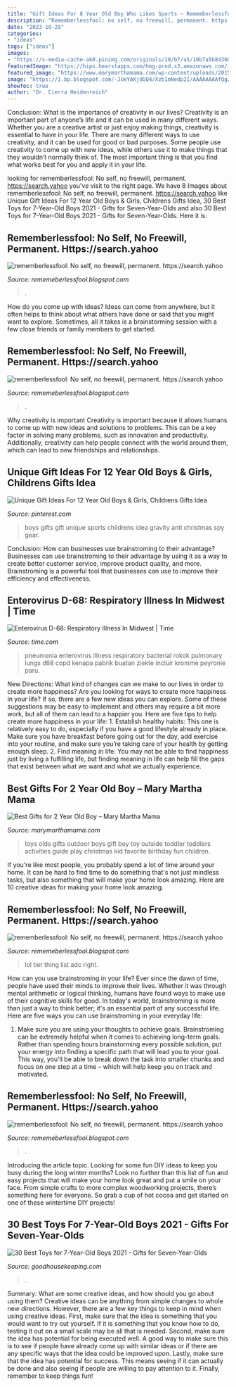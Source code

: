 ```yaml
---
title: "Gift Ideas For 8 Year Old Boy Who Likes Sports ~ Rememberlessfool: No Self, No Freewill, Permanent. Https://search.yahoo"
description: "Rememberlessfool: no self, no freewill, permanent. https://search.yahoo"
date: "2023-10-29"
categories:
- "ideas"
tags: ["ideas"]
images:
- "https://s-media-cache-ak0.pinimg.com/originals/10/b7/a5/10b7a5b84360740c17aaf45282a864a8.jpg"
featuredImage: "https://hips.hearstapps.com/hmg-prod.s3.amazonaws.com/images/gh-best-toys-per-age-7-boy-1571774630.png?crop=0.492xw:0.984xh;0.256xw,0&amp;resize=640:*"
featured_image: "https://www.marymarthamama.com/wp-content/uploads/2015/07/2-year-old-toy-guide-outside.jpg"
image: "https://1.bp.blogspot.com/-JUeYAKjdGQ4/Xzb1mNedp2I/AAAAAAAAfQg/b-Ewim_tAwUsy9snMpZcVO2Q3j11SWNAACLcBGAsYHQ/s1600/Untitled1684.png"
ShowToc: true
author: "Dr. Cierra Heidenreich"
---
```



Conclusion: What is the importance of creativity in our lives?
Creativity is an important part of anyone’s life and it can be used in many different ways. Whether you are a creative artist or just enjoy making things, creativity is essential to have in your life. There are many different ways to use creativity, and it can be used for good or bad purposes. Some people use creativity to come up with new ideas, while others use it to make things that they wouldn’t normally think of. The most important thing is that you find what works best for you and apply it in your life.

	

		
looking for rememberlessfool: No self, no freewill, permanent. https://search.yahoo you've visit to the right page. We have 8 Images about rememberlessfool: No self, no freewill, permanent. https://search.yahoo like Unique Gift Ideas For 12 Year Old Boys &amp; Girls, Childrens Gifts Idea, 30 Best Toys for 7-Year-Old Boys 2021 - Gifts for Seven-Year-Olds and also 30 Best Toys for 7-Year-Old Boys 2021 - Gifts for Seven-Year-Olds. Here it is:
		
    
## Rememberlessfool: No Self, No Freewill, Permanent. Https://search.yahoo

<img loading=lazy src="https://1.bp.blogspot.com/-jFSnYDXXl5k/YMepOolLx-I/AAAAAAAAihE/3A2PEZTT7mE6qlXQnIdSnmQDTpzQiZ9OACLcBGAsYHQ/s320/15726345430935535616_20210608202334_1.png" onerror="this.onerror=null;this.src='https://tse2.mm.bing.net/th?id=OIP.JZyl2kPY5Poa5PNq2toRAQAAAA&amp;pid=15.1';" alt="rememberlessfool: No self, no freewill, permanent. https://search.yahoo">

_Source: rememeberlessfool.blogspot.com_

>. 

	

How do you come up with ideas?
Ideas can come from anywhere, but it often helps to think about what others have done or said that you might want to explore. Sometimes, all it takes is a brainstorming session with a few close friends or family members to get started.

    
## Rememberlessfool: No Self, No Freewill, Permanent. Https://search.yahoo

<img loading=lazy src="https://1.bp.blogspot.com/-0F70gRQ0GfE/Xj4JqWNJW5I/AAAAAAAAcg0/7KpIWeiyen8eLzTdd5sihfR78yzbdCqBQCLcBGAsYHQ/s320/Untitled404.png" onerror="this.onerror=null;this.src='https://tse2.mm.bing.net/th?id=OIP.LByQLYSxOamO0ulb4PC7lAAAAA&amp;pid=15.1';" alt="rememberlessfool: No self, no freewill, permanent. https://search.yahoo">

_Source: rememeberlessfool.blogspot.com_

>. 

	

Why creativity is important
Creativity is important because it allows humans to come up with new ideas and solutions to problems. This can be a key factor in solving many problems, such as innovation and productivity. Additionally, creativity can help people connect with the world around them, which can lead to new friendships and relationships.

    
## Unique Gift Ideas For 12 Year Old Boys &amp; Girls, Childrens Gifts Idea

<img loading=lazy src="https://s-media-cache-ak0.pinimg.com/originals/10/b7/a5/10b7a5b84360740c17aaf45282a864a8.jpg" onerror="this.onerror=null;this.src='https://tse2.mm.bing.net/th?id=OIP.jT82_K4hf6ll8oSvfbV9NAHaHa&amp;pid=15.1';" alt="Unique Gift Ideas For 12 Year Old Boys &amp; Girls, Childrens Gifts Idea">

_Source: pinterest.com_

>boys gifts gift unique sports childrens idea gravity anti christmas spy gear. 

	

Conclusion: How can businesses use brainstroming to their advantage?
Businesses can use brainstroming to their advantage by using it as a way to create better customer service, improve product quality, and more. Brainstroming is a powerful tool that businesses can use to improve their efficiency and effectiveness.

    
## Enterovirus D-68: Respiratory Illness In Midwest | Time

<img loading=lazy src="https://api.time.com/wp-content/uploads/2014/09/lungs-respiratory-virus.jpg" onerror="this.onerror=null;this.src='https://tse2.mm.bing.net/th?id=OIP.LRhsQfNH56ygK7SN1c8wMQHaJ4&amp;pid=15.1';" alt="Enterovirus D-68: Respiratory Illness In Midwest | Time">

_Source: time.com_

>pneumonia enterovirus illness respiratory bacterial rokok pulmonary lungs d68 copd kenapa pabrik buatan ziekte incluir kromme peyronie paru. 

	

New Directions: What kind of changes can we make to our lives in order to create more happiness?
Are you looking for ways to create more happiness in your life? If so, there are a few new ideas you can explore. Some of these suggestions may be easy to implement and others may require a bit more work, but all of them can lead to a happier you. Here are five tips to help create more happiness in your life: 1. Establish healthy habits: This one is relatively easy to do, especially if you have a good lifestyle already in place. Make sure you have breakfast before going out for the day, add exercise into your routine, and make sure you’re taking care of your health by getting enough sleep. 2. Find meaning in life: You may not be able to find happiness just by living a fulfilling life, but finding meaning in life can help fill the gaps that exist between what we want and what we actually experience.

    
## Best Gifts For 2 Year Old Boy – Mary Martha Mama

<img loading=lazy src="https://www.marymarthamama.com/wp-content/uploads/2015/07/2-year-old-toy-guide-outside.jpg" onerror="this.onerror=null;this.src='https://tse3.mm.bing.net/th?id=OIP._9SxkTKbEB4auh27WbQ5ZgHaJ4&amp;pid=15.1';" alt="Best Gifts for 2 Year Old Boy – Mary Martha Mama">

_Source: marymarthamama.com_

>toys olds gifts outdoor boys gift boy toy outside toddler toddlers activities guide play christmas kid favorite birthday fun children. 

	

If you're like most people, you probably spend a lot of time around your home. It can be hard to find time to do something that's not just mindless tasks, but also something that will make your home look amazing. Here are 10 creative ideas for making your home look amazing.

    
## Rememberlessfool: No Self, No Freewill, Permanent. Https://search.yahoo

<img loading=lazy src="https://1.bp.blogspot.com/-C6vSm_QSW8U/Xzb0_dt3wRI/AAAAAAAAfIM/64ic4pE1FqQBdqWP-E4zaSjPCg-TIC04wCLcBGAsYHQ/s1600/Untitled1513.png" onerror="this.onerror=null;this.src='https://tse4.mm.bing.net/th?id=OIP.EDzL2h9_AA8rMjjLAmUAlQHaEK&amp;pid=15.1';" alt="rememberlessfool: No self, no freewill, permanent. https://search.yahoo">

_Source: rememeberlessfool.blogspot.com_

>lol tier thing list adc right. 

	

How can you use brainstroming in your life?
Ever since the dawn of time, people have used their minds to improve their lives. Whether it was through mental arithmetic or logical thinking, humans have found ways to make use of their cognitive skills for good. In today's world, brainstroming is more than just a way to think better; it's an essential part of any successful life. Here are five ways you can use brainstroming in your everyday life: 
1) Make sure you are using your thoughts to achieve goals. Brainstroming can be extremely helpful when it comes to achieving long-term goals. Rather than spending hours brainstorming every possible solution, put your energy into finding a specific path that will lead you to your goal. This way, you'll be able to break down the task into smaller chunks and focus on one step at a time – which will help keep you on track and motivated.

    
## Rememberlessfool: No Self, No Freewill, Permanent. Https://search.yahoo

<img loading=lazy src="https://1.bp.blogspot.com/-JUeYAKjdGQ4/Xzb1mNedp2I/AAAAAAAAfQg/b-Ewim_tAwUsy9snMpZcVO2Q3j11SWNAACLcBGAsYHQ/s1600/Untitled1684.png" onerror="this.onerror=null;this.src='https://tse1.mm.bing.net/th?id=OIP.YDcuVz9JvT9OFstXDHL_RwHaEK&amp;pid=15.1';" alt="rememberlessfool: No self, no freewill, permanent. https://search.yahoo">

_Source: rememeberlessfool.blogspot.com_

>. 

	

Introducing the article topic.
Looking for some fun DIY ideas to keep you busy during the long winter months? Look no further than this list of fun and easy projects that will make your home look great and put a smile on your face. From simple crafts to more complex woodworking projects, there’s something here for everyone. So grab a cup of hot cocoa and get started on one of these wintertime DIY projects!

    
## 30 Best Toys For 7-Year-Old Boys 2021 - Gifts For Seven-Year-Olds

<img loading=lazy src="https://hips.hearstapps.com/hmg-prod.s3.amazonaws.com/images/gh-best-toys-per-age-7-boy-1571774630.png?crop=0.492xw:0.984xh;0.256xw,0&amp;resize=640:*" onerror="this.onerror=null;this.src='https://tse1.mm.bing.net/th?id=OIP.rCeVVTxap4mEdrNCagVyawHaHa&amp;pid=15.1';" alt="30 Best Toys for 7-Year-Old Boys 2021 - Gifts for Seven-Year-Olds">

_Source: goodhousekeeping.com_

>. 

	

Summary: What are some creative ideas, and how should you go about using them?
Creative ideas can be anything from simple changes to whole new directions. However, there are a few key things to keep in mind when using creative ideas. First, make sure that the idea is something that you would want to try out yourself. If it is something that you know how to do, testing it out on a small scale may be all that is needed. Second, make sure the idea has potential for being executed well. A good way to make sure this is to see if people have already come up with similar ideas or if there are any specific ways that the idea could be improved upon. Lastly, make sure that the idea has potential for success. This means seeing if it can actually be done and also seeing if people are willing to pay attention to it. Finally, remember to keep things fun!

